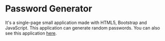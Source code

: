 # Password Generator

It's a single-page small application made with HTML5, Bootstrap and JavaScript. This application can generate random passwords. You can also see this application [here](password-generator-me.vercel.app).
